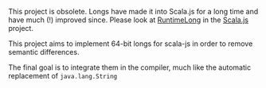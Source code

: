 This project is obsolete. Longs have made it into Scala.js for a long time and have much (!) improved since. Please look at [RuntimeLong][1] in the [Scala.js][2] project.

This project aims to implement 64-bit longs for scala-js in order to
remove semantic differences.

The final goal is to integrate them in the compiler, much like the
automatic replacement of `java.lang.String` 

[1]: https://github.com/scala-js/scala-js/blob/master/library/src/main/scala/scala/scalajs/runtime/RuntimeLong.scala
[2]: https://github.com/scala-js/scala-js
